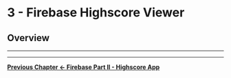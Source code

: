 # 3 - Firebase Highscore Viewer

## Overview


<hr><hr>

**[Previous Chapter <- Firebase Part II - Highscore App](firebase-2.md)**
